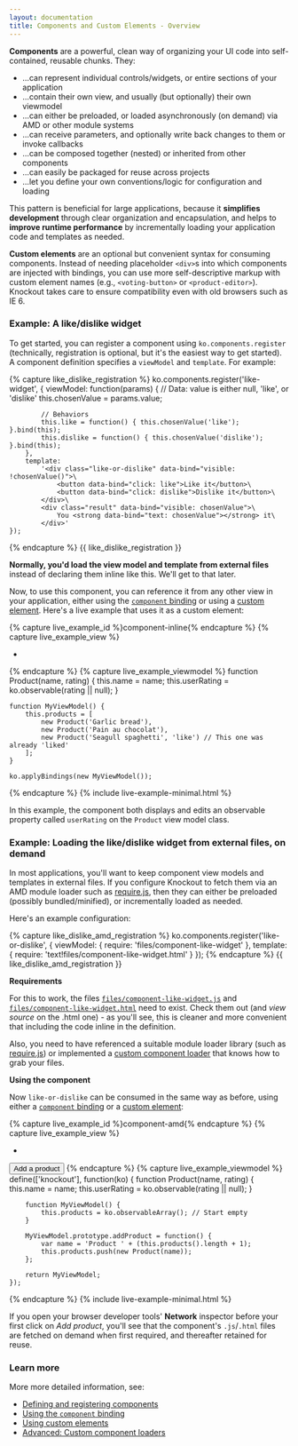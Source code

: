 ```yaml
---
layout: documentation
title: Components and Custom Elements - Overview
---
```


**Components** are a powerful, clean way of organizing your UI code into self-contained, reusable chunks. They:

 * ...can represent individual controls/widgets, or entire sections of your application
 * ...contain their own view, and usually (but optionally) their own viewmodel
 * ...can either be preloaded, or loaded asynchronously (on demand) via AMD or other module systems
 * ...can receive parameters, and optionally write back changes to them or invoke callbacks
 * ...can be composed together (nested) or inherited from other components
 * ...can easily be packaged for reuse across projects
 * ...let you define your own conventions/logic for configuration and loading

This pattern is beneficial for large applications, because it **simplifies development** through clear organization and encapsulation, and helps to **improve runtime performance** by incrementally loading your application code and templates as needed.

**Custom elements** are an optional but convenient syntax for consuming components. Instead of needing placeholder `<div>`s into which components are injected with bindings, you can use more self-descriptive markup with custom element names (e.g., `<voting-button>` or `<product-editor>`). Knockout takes care to ensure compatibility even with old browsers such as IE 6.

### Example: A like/dislike widget

To get started, you can register a component using `ko.components.register` (technically, registration is optional, but it's the easiest way to get started). A component definition specifies a `viewModel` and `template`. For example:

{% capture like_dislike_registration %}
    ko.components.register('like-widget', {
        viewModel: function(params) {
            // Data: value is either null, 'like', or 'dislike'
            this.chosenValue = params.value;
            
            // Behaviors
            this.like = function() { this.chosenValue('like'); }.bind(this);
            this.dislike = function() { this.chosenValue('dislike'); }.bind(this);
        },
        template:
            '<div class="like-or-dislike" data-bind="visible: !chosenValue()">\
                <button data-bind="click: like">Like it</button>\
                <button data-bind="click: dislike">Dislike it</button>\
            </div>\
            <div class="result" data-bind="visible: chosenValue">\
                You <strong data-bind="text: chosenValue"></strong> it\
            </div>'
    });
{% endcapture %}
{{ like_dislike_registration }}

**Normally, you'd load the view model and template from external files** instead of declaring them inline like this. We'll get to that later.

Now, to use this component, you can reference it from any other view in your application, either using the [`component` binding](component-binding.html) or using a [custom element](component-custom-elements.html). Here's a live example that uses it as a custom element:

<style type="text/css">
    .liveExample ul { margin: 0; }
    .liveExample .product {
        list-style-type: none;
        background-color: rgba(0,0,0,0.1);
        padding: 1em; border-radius: 1em;
        min-height: 3.5em;
    }
    .liveExample .product + .product { margin-top: 1em;  }
    .liveExample > button { margin: 0.5em 0; }
</style>
<script>{{ like_dislike_registration }}</script>

{% capture live_example_id %}component-inline{% endcapture %}
{% capture live_example_view %}
    <ul data-bind="foreach: products">
        <li class="product">
            <strong data-bind="text: name"></strong>
            <like-widget params="value: userRating"></like-widget>
        </li>
    </ul>
{% endcapture %}
{% capture live_example_viewmodel %}
    function Product(name, rating) {
        this.name = name;
        this.userRating = ko.observable(rating || null);
    }

    function MyViewModel() {
        this.products = [
            new Product('Garlic bread'),
            new Product('Pain au chocolat'),
            new Product('Seagull spaghetti', 'like') // This one was already 'liked'
        ];
    }

    ko.applyBindings(new MyViewModel());
{% endcapture %}
{% include live-example-minimal.html %}

In this example, the component both displays and edits an observable property called `userRating` on the `Product` view model class.

### Example: Loading the like/dislike widget from external files, on demand

In most applications, you'll want to keep component view models and templates in external files. If you configure Knockout to fetch them via an AMD module loader such as [require.js](http://requirejs.org/), then they can either be preloaded (possibly bundled/minified), or incrementally loaded as needed.

Here's an example configuration:

{% capture like_dislike_amd_registration %}
    ko.components.register('like-or-dislike', {
        viewModel: { require: 'files/component-like-widget' },
        template: { require: 'text!files/component-like-widget.html' }
    });
{% endcapture %}
{{ like_dislike_amd_registration }}

**Requirements**

For this to work, the files [`files/component-like-widget.js`](files/component-like-widget.js) and [`files/component-like-widget.html`](files/component-like-widget.html) need to exist. Check them out (and *view source* on the .html one) - as you'll see, this is cleaner and more convenient that including the code inline in the definition.

Also, you need to have referenced a suitable module loader library (such as [require.js](http://requirejs.org/)) or implemented a [custom component loader](component-loaders.html) that knows how to grab your files.

**Using the component**

Now `like-or-dislike` can be consumed in the same way as before, using either a [`component` binding](component-binding.html) or a [custom element](component-custom-elements.html):

<script>{{ like_dislike_amd_registration }}</script>

{% capture live_example_id %}component-amd{% endcapture %}
{% capture live_example_view %}
    <ul data-bind="foreach: products">
        <li class="product">
            <strong data-bind="text: name"></strong>
            <like-or-dislike params="value: userRating"></like-or-dislike>
        </li>
    </ul>
    <button data-bind="click: addProduct">Add a product</button>
{% endcapture %}
{% capture live_example_viewmodel %}
    define(['knockout'], function(ko) {
        function Product(name, rating) {
            this.name = name;
            this.userRating = ko.observable(rating || null);
        }
    
        function MyViewModel() {
            this.products = ko.observableArray(); // Start empty
        }
    
        MyViewModel.prototype.addProduct = function() {
            var name = 'Product ' + (this.products().length + 1);
            this.products.push(new Product(name));
        };

        return MyViewModel;
    });
{% endcapture %}
{% include live-example-minimal.html %}

If you open your browser developer tools' **Network** inspector before your first click on *Add product*, you'll see that the component's `.js`/`.html` files are fetched on demand when first required, and thereafter retained for reuse.

### Learn more

More more detailed information, see:

 * [Defining and registering components](component-registration.html)
 * [Using the `component` binding](component-binding.html)
 * [Using custom elements](component-custom-elements.html)
 * [Advanced: Custom component loaders](component-loaders.html)
